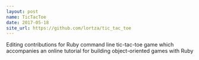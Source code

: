 ```yaml
---
layout: post
name: TicTacToe
date: 2017-05-18
site_url: https://github.com/lortza/tic_tac_toe
---
```

Editing contributions for Ruby command line tic-tac-toe game which accompanies an online tutorial for building object-oriented games with Ruby
